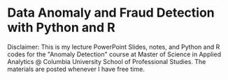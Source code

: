 # Data Anomaly and Fraud Detection with Python and R

Disclaimer: This is my lecture PowerPoint Slides, notes, and Python and R codes for the "Anomaly Detection" course at Master of Science in Applied Analytics @ Columbia University School of Professional Studies. The materials are posted whenever I have free time. 
